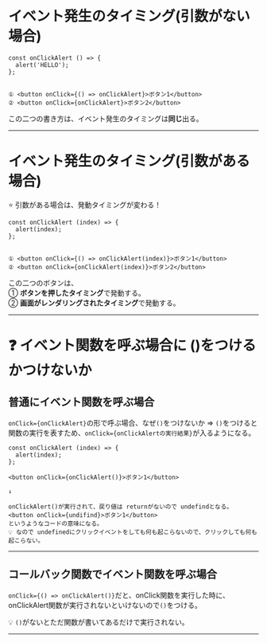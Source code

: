 # イベント発生のタイミング(引数がない場合)
~~~
const onClickAlert () => {
  alert('HELLO');
};


① <button onClick={() => onClickAlert}>ボタン1</button>
② <button onClick={onClickAlert}>ボタン2</button>
~~~
この二つの書き方は、イベント発生のタイミングは**同じ**出る。
***

# イベント発生のタイミング(引数がある場合)
⭐️ 引数がある場合は、発動タイミングが変わる！
~~~
const onClickAlert (index) => {
  alert(index);
};


① <button onClick={() => onClickAlert(index)}>ボタン1</button>
② <button onClick={onClickAlert(index)}>ボタン2</button>
~~~
この二つのボタンは、  
① **ボタンを押したタイミング**で発動する。  
② **画面がレンダリングされたタイミング**で発動する。
***

# ❓ イベント関数を呼ぶ場合に ()をつけるかつけないか
## 普通にイベント関数を呼ぶ場合
`onClick={onClickAlert}`の形で呼ぶ場合、なぜ`()`をつけないか
=> `()`をつけると関数の実行を表すため、`onClick={onClickAlertの実行結果}`が入るようになる。
~~~
const onClickAlert (index) => {
  alert(index);
};

<button onClick={onClickAlert()}>ボタン1</button>

↓

onClickAlert()が実行されて、戻り値は returnがないので undefindとなる。
<button onClick={undifind}>ボタン1</button>
というようなコードの意味になる。
💡 なので undefinedにクリックイベントをしても何も起こらないので、クリックしても何も起こらない。
~~~
***

## コールバック関数でイベント関数を呼ぶ場合
`onClick={() => onClickAlert()}`だと、onClick関数を実行した時に、  
onClickAlert関数が実行されないといけないので`()`をつける。

💡 `()`がないとただ関数が書いてあるだけで実行されない。
***
